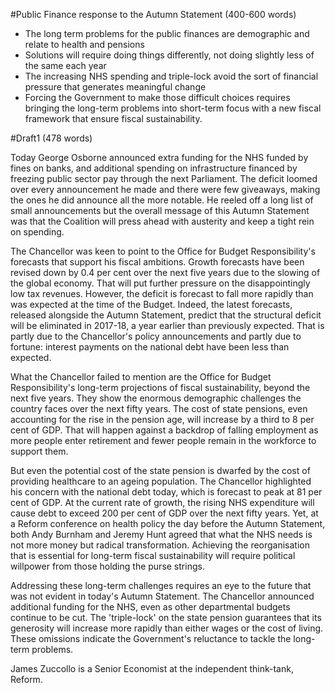#Public Finance response to the Autumn Statement (400-600 words)

 - The long term problems for the public finances are demographic and relate to health and pensions
 - Solutions will require doing things differently, not doing slightly less of the same each year
 - The increasing NHS spending and triple-lock avoid the sort of financial pressure that generates meaningful change
 - Forcing the Government to make those difficult choices requires bringing the long-term problems into short-term focus with a new fiscal framework that ensure fiscal sustainability.


#Draft1 (478 words)

Today George Osborne announced extra funding for the NHS funded by fines on banks, and additional spending on infrastructure financed by freezing public sector pay through the next Parliament. The deficit loomed over every announcement he made and there were few giveaways, making the ones he did announce all the more notable. He reeled off a long list of small announcements but the overall message of this Autumn Statement was that the Coalition will press ahead with austerity and keep a tight rein on spending.

The Chancellor was keen to point to the Office for Budget Responsibility's forecasts that support his fiscal ambitions. Growth forecasts have been revised down by 0.4 per cent over the next five years due to the slowing of the global economy. That  will put further pressure on the disappointingly low tax revenues. However, the deficit is forecast to fall more rapidly than was expected at the time of the Budget. Indeed, the latest forecasts, released alongside the Autumn Statement, predict that the structural deficit will be eliminated in 2017-18, a year earlier than previously expected. That is partly due to the Chancellor's policy announcements and partly due to fortune: interest payments on the national debt have been less than expected.

What the Chancellor failed to mention are the Office for Budget Responsibility's long-term projections of fiscal sustainability, beyond the next five years. They show the enormous demographic challenges the country faces over the next fifty years. The cost of state pensions, even accounting for the rise in the pension age, will increase by a third to 8 per cent of GDP. That will happen against a backdrop of falling employment as more people enter retirement and fewer people remain in the workforce to support them.

But even the potential cost of the state pension is dwarfed by the cost of providing healthcare to an ageing population. The Chancellor highlighted his concern with the national debt today, which is forecast to peak at 81 per cent of GDP. At the current rate of growth, the rising NHS expenditure will cause debt to exceed 200 per cent of GDP over the next fifty years. Yet, at a Reform conference on health policy the day before the Autumn Statement, both Andy Burnham and Jeremy Hunt agreed that what the NHS needs is not more money but radical transformation. Achieving the reorganisation that is essential for long-term fiscal sustainability will require political willpower from those holding the purse strings.

Addressing these long-term challenges requires an eye to the future that was not evident in today's Autumn Statement. The Chancellor announced additional funding for the NHS, even as other departmental budgets continue to be cut. The 'triple-lock' on the state pension guarantees that its generosity will increase more rapidly than either wages or the cost of living. These omissions indicate the Government's reluctance to tackle the long-term problems.

James Zuccollo is a Senior Economist at the independent think-tank, Reform.
